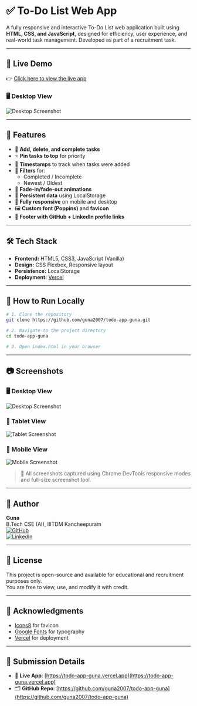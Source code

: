 # ✅ To-Do List Web App

A fully responsive and interactive To-Do List web application built using **HTML, CSS, and JavaScript**, designed for efficiency, user experience, and real-world task management. Developed as part of a recruitment task.

---

## 🔗 Live Demo

👉 [Click here to view the live app](https://todo-app-guna.vercel.app)

### 🖥️ Desktop View
![Desktop Screenshot](https://github.com/user-attachments/assets/6f82a4dd-5f72-4a28-857d-e1eb3a8da2ed)


---

## 🎯 Features

- 📌 **Add, delete, and complete tasks**
- ⭐ **Pin tasks to top** for priority
- 📅 **Timestamps** to track when tasks were added
- 🔄 **Filters** for:
  - Completed / Incomplete
  - Newest / Oldest
- 🎨 **Fade-in/fade-out animations**
- 💾 **Persistent data** using LocalStorage
- 📱 **Fully responsive** on mobile and desktop
- 🖼️ **Custom font (Poppins)** and **favicon**
- 🔗 **Footer with GitHub + LinkedIn profile links**

---

## 🛠️ Tech Stack

- **Frontend:** HTML5, CSS3, JavaScript (Vanilla)
- **Design:** CSS Flexbox, Responsive layout
- **Persistence:** LocalStorage
- **Deployment:** [Vercel](https://vercel.com)

---

## 🧪 How to Run Locally

```bash
# 1. Clone the repository
git clone https://github.com/guna2007/todo-app-guna.git

# 2. Navigate to the project directory
cd todo-app-guna

# 3. Open index.html in your browser
```
---

## 📷 Screenshots

### 🖥️ Desktop View
![Desktop Screenshot](https://github.com/user-attachments/assets/6f82a4dd-5f72-4a28-857d-e1eb3a8da2ed)

### 📱 Tablet View
![Tablet Screenshot](https://github.com/user-attachments/assets/c5a9f572-9e21-421e-829a-430b1d62cf8a)

### 📱 Mobile View
![Mobile Screenshot](https://github.com/user-attachments/assets/fbab0555-c27b-474b-8b90-a09e6e51c2dc)

> 📌 All screenshots captured using Chrome DevTools responsive modes and full-size screenshot tool.

---

## 👤 Author

**Guna**  
B.Tech CSE (AI), IIITDM Kancheepuram  
[![GitHub](https://img.shields.io/badge/GitHub-000?style=for-the-badge&logo=github&logoColor=white)](https://github.com/guna2007)  
[![LinkedIn](https://img.shields.io/badge/LinkedIn-0A66C2?style=for-the-badge&logo=linkedin&logoColor=white)](https://www.linkedin.com/in/lankalapalli-guna-b5b37136a/)

---

## 📄 License

This project is open-source and available for educational and recruitment purposes only.  
You are free to view, use, and modify it with credit.

---

## 🙌 Acknowledgments

- [Icons8](https://icons8.com) for favicon
- [Google Fonts](https://fonts.google.com/specimen/Poppins) for typography
- [Vercel](https://vercel.com) for deployment

---

## 📌 Submission Details

- 🔗 **Live App**: [https://todo-app-guna.vercel.app](https://todo-app-guna.vercel.app)
- 🗂️ **GitHub Repo**: [https://github.com/guna2007/todo-app-guna](https://github.com/guna2007/todo-app-guna)


